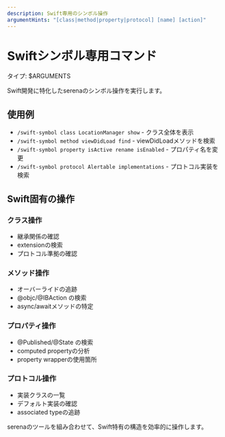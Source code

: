 ```yaml
---
description: Swift専用のシンボル操作
argumentHints: "[class|method|property|protocol] [name] [action]"
---
```


# Swiftシンボル専用コマンド

タイプ: $ARGUMENTS

Swift開発に特化したserenaのシンボル操作を実行します。

## 使用例
- `/swift-symbol class LocationManager show` - クラス全体を表示
- `/swift-symbol method viewDidLoad find` - viewDidLoadメソッドを検索
- `/swift-symbol property isActive rename isEnabled` - プロパティ名を変更
- `/swift-symbol protocol Alertable implementations` - プロトコル実装を検索

## Swift固有の操作

### クラス操作
- 継承関係の確認
- extensionの検索
- プロトコル準拠の確認

### メソッド操作
- オーバーライドの追跡
- @objc/@IBAction の検索
- async/awaitメソッドの特定

### プロパティ操作
- @Published/@State の検索
- computed propertyの分析
- property wrapperの使用箇所

### プロトコル操作
- 実装クラスの一覧
- デフォルト実装の確認
- associated typeの追跡

serenaのツールを組み合わせて、Swift特有の構造を効率的に操作します。
